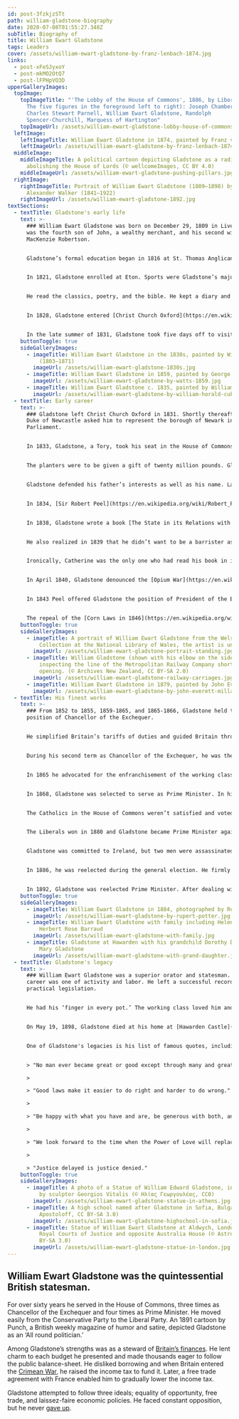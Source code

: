```yaml
---
id: post-3fzkjzSTt
path: william-gladstone-biography
date: 2020-07-08T01:55:27.348Z
subTitle: Biography of
title: William Ewart Gladstone
tags: Leaders
cover: /assets/william-ewart-gladstone-by-franz-lenbach-1874.jpg
links:
  - post-xFeSJyxoY
  - post-mkMO2OtQ7
  - post-lFPHpVO3D
upperGalleryImages:
  topImage:
    topImageTitle: "'The Lobby of the House of Commons', 1886, by Liborio Prosperi.
      The five figures in the foreground left to right): Joseph Chamberlain,
      Charles Stewart Parnell, William Ewart Gladstone, Randolph
      Spencer-Churchill, Marquess of Hartington"
    topImageUrl: /assets/william-ewart-gladstone-lobby-house-of-commons.jpg
  leftImage:
    leftImageTitle: William Ewart Gladstone in 1874, painted by Franz von Lenbach
    leftImageUrl: /assets/william-ewart-gladstone-by-franz-lenbach-1874.jpg
  middleImage:
    middleImageTitle: A political cartoon depicting Gladstone as a radical bent on
      abolishing the House of Lords (© wellcomeImages, CC BY 4.0)
    middleImageUrl: /assets/william-ewart-gladstone-pushing-pillars.jpg
  rightImage:
    rightImageTitle: Portrait of William Ewart Gladstone (1809–1898) by Samuel
      Alexander Walker (1841–1922)
    rightImageUrl: /assets/william-ewart-gladstone-1892.jpg
textSections:
  - textTitle: Gladstone's early life
    text: >-
      ### William Ewart Gladstone was born on December 29, 1809 in Liverpool. He
      was the fourth son of John, a wealthy merchant, and his second wife, Ann
      MacKenzie Robertson.


      Gladstone’s formal education began in 1816 at St. Thomas Anglican Church in Seaforth, a church his father built. Reverend Mr. Rawson, an Evangelical Vicar, was imported from Cambridge to tutor him. Gladstone and eleven other boys were taught in the parsonage.


      In 1821, Gladstone enrolled at Eton. Sports were Gladstone’s major pursuits. In the spring of 1822, [Dr. Edward Craven Hawtrey](https://en.wikipedia.org/wiki/Edward_Craven_Hawtrey) came into his life and provided him with the incentive to learn and succeed. Gladstone became a voracious reader.


      He read the classics, poetry, and the bible. He kept a diary and recorded everything he read. His other interests included debating and writing for the [Eton Miscellany](https://archive.org/details/etonmiscellany01bouvuoft/page/n6), the school newspaper.


      In 1828, Gladstone entered [Christ Church Oxford](https://en.wikipedia.org/wiki/Christ_Church,_Oxford). His recreational pursuits were conversation and debating. He worked hard at his studies, focusing on the classics and mathematics.


      In the late summer of 1831, Gladstone took five days off to visit London. He listened to over fifty hours of debate in the House of Lords and perfected his talent as an orator. His oratorical skills served him well as he later became president of the [Oxford Union](https://en.wikipedia.org/wiki/Oxford_Union). He was a highly successful undergraduate which led to him earning a double first-class degree.
    buttonToggle: true
    sideGalleryImages:
      - imageTitle: William Ewart Gladstone in the 1830s, painted by William Henry Mote
          (1803–1871)
        imageUrl: /assets/william-ewart-gladstone-1830s.jpg
      - imageTitle: William Ewart Gladstone in 1859, painted by George Frederic Watts
        imageUrl: /assets/william-ewart-gladstone-by-watts-1859.jpg
      - imageTitle: William Ewart Gladstone c. 1835, painted by William Cubley
        imageUrl: /assets/william-ewart-gladstone-by-william-horald-cubley.jpg
  - textTitle: Early career
    text: >-
      ### Gladstone left Christ Church Oxford in 1831. Shortly thereafter, the
      Duke of Newcastle asked him to represent the borough of Newark in
      Parliament.


      In 1833, Gladstone, a Tory, took his seat in the House of Commons. His first speech was a response to the slave question. The proposed bill went through several stages, but, finally, a bill was introduced to gradually [abolish slavery](https://en.wikipedia.org/wiki/Slavery_Abolition_Act_1833), preceded by an intermediate stage designated as an apprenticeship to last seven years.


      The planters were to be given a gift of twenty million pounds. Gladstone’s father was a slave owner and the manager at his father’s [Demerara](https://en.wikipedia.org/wiki/Demerara) estate in the British West Indies was directly attacked. He was labeled as a murderer of slaves because the slaves were systematically worked to death in order to increase the crop.


      Gladstone defended his father’s interests as well as his name. Later, voters, newly enfranchised by[ the Reform Act of 1832](https://en.wikipedia.org/wiki/Reform_Act_1832), prompted Parliament to approve the Emancipation Act. Twenty million in compensation was given to the West Indian planters and a proscribed period of apprenticeship for slaves under age six. Abolitionists documented the continued abuses and were able to bring about slavery’s early demise. By August 1, 1838, slavery ended in the [British West Indies](https://en.wikipedia.org/wiki/British_West_Indies).


      In 1834, [Sir Robert Peel](https://en.wikipedia.org/wiki/Robert_Peel) became prime minister. He sent for Gladstone and offered him a Junior [Lordship of the Treasury](https://en.wikipedia.org/wiki/Lords_Commissioners_of_the_Treasury). The next year he gave him the more important post of Under-Secretary for the Colonies. This post was short-lived as an issue involving the Irish church came up and Peel was defeated. He resigned.


      In 1838, Gladstone wrote a book [The State in its Relations with the Church](https://archive.org/details/cu31924029446725/page/n8). The book was not highly regarded. Later, he blamed the ideas that he had set forth in his book on youthful ignorance.


      He also realized in 1839 that he didn’t want to be a barrister as he had thought in 1833 and had his name removed from the roster at Lincoln’s Inn. In that same year his thoughts turned to marriage. He renewed his acquaintance with [Catherine Glynne](https://en.wikipedia.org/wiki/Catherine_Gladstone), daughter of Sir Stephen Glynne of Hawarden. They married and over the next fifty-nine years they had eight children.


      Ironically, Catherine was the only one who had read his book in its entirety. The marriage gave him a secure base of personal happiness and established him in the aristocratic governing class of the time. He moved to Hawarden where he spent the rest of his life.


      In April 1840, Gladstone denounced the [Opium War](https://en.wikipedia.org/wiki/Opium_Wars) which [Henry Temple Palmerston](https://en.wikipedia.org/wiki/Henry_John_Temple,_3rd_Viscount_Palmerston), 3rd Viscount, had waged against China. The motivation for his speech was different than his speech in support of the West Indian sugar planters. Unlike slavery, Gladstone believed that England would be judged by God for its injustice towards China.


      In 1843 Peel offered Gladstone the position of President of the Board of Trade. He was responsible for the [Railways Act of 1844](https://en.wikipedia.org/wiki/Railway_Regulation_Act_1844). Public railroads had been in existence in Britain since 1825. Gladstone’s bill introduced unique regulation strategies, significant of which was the regulation of the newly invented electric telegraph lines that ran alongside the railroad.


      The repeal of the [Corn Laws in 1846](https://en.wikipedia.org/wiki/Corn_Laws) was Peel’s downfall. Insufficient attention had been given to the Irish potato blight and millions of lives were lost. Peel’s departure divided the conservatives. Gladstone took over and became known as a Peelite. His career in conjunction with a coalition of Whigs under the leadership of [Lord Aberdeen](https://en.wikipedia.org/wiki/George_Hamilton-Gordon,_4th_Earl_of_Aberdeen) would take a decided turn.
    buttonToggle: true
    sideGalleryImages:
      - imageTitle: A portrait of William Ewart Gladstone from the Welsh Portrait
          Collection at the National Library of Wales, the artist is unknown
        imageUrl: /assets/william-ewart-gladstone-portrait-standing.jpg
      - imageTitle: William Gladstone (shown with his elbow on the side of the wagon)
          inspecting the line of the Metropolitan Railway Company shortly before
          opening. (© Archives New Zealand, CC BY-SA 2.0)
        imageUrl: /assets/william-ewart-gladstone-railway-carriages.jpg
      - imageTitle: William Ewart Gladstone in 1879, painted by John Everett Millais
        imageUrl: /assets/william-ewart-gladstone-by-john-everett-millais.jpg
  - textTitle: His finest works
    text: >-
      ### From 1852 to 1855, 1859-1865, and 1865-1866, Gladstone held the
      position of Chancellor of the Exchequer.


      He simplified Britain’s tariffs of duties and guided Britain through the [Crimean War](https://en.wikipedia.org/wiki/Crimean_War) in 1853-1856. Rather than borrow money to fund the war, he raised the income tax.


      During his second term as Chancellor of the Exchequer, he was the leader of the Liberal Party and with the help of [Richard Cobden](https://en.wikipedia.org/wiki/Richard_Cobden), he was able to secure a free trade treaty with France which resulted in the gradual reduction of the income tax.


      In 1865 he advocated for the enfranchisement of the working classes in the towns. His reform bill was rejected by a small faction in the Liberal Party. [Benjamin Disraeli](https://en.wikipedia.org/wiki/Benjamin_Disraeli) and the Conservatives saw an opening and got the [Second Reform Act of 1867](https://en.wikipedia.org/wiki/Reform_Act_1867) passed.


      In 1868, Gladstone was selected to serve as Prime Minister. In his first session, he disestablished and disendowed the State Church in Ireland, reformed the rights of the Irish tenant, established a system of national education, and passed the [Ballot Act](https://en.wikipedia.org/wiki/Ballot_Act_1872). Also, he introduced a bill to improve the condition of university education in Ireland.


      The Catholics in the House of Commons weren’t satisfied and voted against it. The Conservatives won the majority. In 1874, Gladstone resigned.


      The Liberals won in 1880 and Gladstone became Prime Minister again. He faced an impending war in the Sudan and South Africa, agrarian revolution in Ireland, and the uncompromising actions of the Home Rule party in the House of Commons. The Conservative Party finally cooperated with Gladstone and he was able to get through a few reforms.


      Gladstone was committed to Ireland, but two men were assassinated in Dublin. He was slow to respond when military help was requested in the Sudan and [General Gordon](https://en.wikipedia.org/wiki/Charles_George_Gordon) was murdered in Khartoum. The Conservatives and Irish members rejected a clause in the budget and Gladstone’s government was defeated and he resigned.


      In 1886, he was reelected during the general election. He firmly believed that the Irish people were in favor of Home Rule, but his own party split on the issue and Gladstone was defeated at the next general election.


      In 1892, Gladstone was reelected Prime Minister. After dealing with obstructionists, a Home Rule bill was passed in the House of Commons, but it was defeated in the House of Lords. Deeply frustrated, he resigned in 1894. He was eighty-four years old.
    buttonToggle: true
    sideGalleryImages:
      - imageTitle: William Ewart Gladstone in 1884, photographed by Rupert Potter
        imageUrl: /assets/william-ewart-gladstone-by-rupert-potter.jpg
      - imageTitle: William Ewart Gladstone with family including Helen Gladstone by
          Herbert Rose Barraud
        imageUrl: /assets/william-ewart-gladstone-with-family.jpg
      - imageTitle: Gladstone at Hawarden with his grandchild Dorothy Drew, daughter of
          Mary Gladstone
        imageUrl: /assets/william-ewart-gladstone-with-grand-daughter.jpg
  - textTitle: Gladstone's legacy
    text: >-
      ### William Ewart Gladstone was a superior orator and statesman. His
      career was one of activity and labor. He left a successful record of
      practical legislation.


      He had his ‘finger in every pot.’ The working class loved him and nicknamed him ‘The People’s William.’ His accomplishments in the world of finances and his style of campaigning in Midlothian set the standard for generations to come.


      On May 19, 1898, Gladstone died at his home at [Hawarden Castle](https://en.wikipedia.org/wiki/Hawarden_Castle_(18th_century)) and was buried in [Westminster Abbey](https://en.wikipedia.org/wiki/Westminster_Abbey). On June 14, 1900, his wife died and was interred there by his side.


      One of Gladstone's legacies is his list of famous quotes, including:


      > "No man ever became great or good except through many and great mistakes."

      >

      > "Good laws make it easier to do right and harder to do wrong."

      >

      > "Be happy with what you have and are, be generous with both, and you won't have to hunt for happiness."

      >

      > "We look forward to the time when the Power of Love will replace the Love of Power. Then will our world know the blessings of peace."

      >

      > "Justice delayed is justice denied."
    buttonToggle: true
    sideGalleryImages:
      - imageTitle: A photo of a Statue of William Edward Gladstone, in Athens, Greece,
          by sculptor Georgios Vitalis (© Ηλίας Γεωργουλέας, CC0)
        imageUrl: /assets/william-ewart-gladstone-statue-in-athens.jpg
      - imageTitle: A high school named after Gladstone in Sofia, Bulgaria (©
          Apostoloff, CC BY-SA 3.0)
        imageUrl: /assets/william-ewart-gladstone-highschool-in-sofia.jpg
      - imageTitle: Statue of William Ewart Gladstone at Aldwych, London, near to the
          Royal Courts of Justice and opposite Australia House (© Astrotrain, CC
          BY-SA 3.0)
        imageUrl: /assets/william-ewart-gladstone-statue-in-london.jpg
---
```

## William Ewart Gladstone was the quintessential British statesman.

For over sixty years he served in the House of Commons, three times as Chancellor of the Exchequer and four times as Prime Minister. He moved easily from the Conservative Party to the Liberal Party. An 1891 cartoon by Punch, a British weekly magazine of humor and satire, depicted Gladstone as an ‘All round politician.’

Among Gladstone’s strengths was as a steward of [Britain’s finances](/william-gladstone-biography#2). He lent charm to each budget he presented and made thousands eager to follow the public balance-sheet. He disliked borrowing and when Britain entered the [Crimean War](/british-history-timeline#5), he raised the income tax to fund it. Later, a free trade agreement with France enabled him to gradually lower the income tax.

Gladstone attempted to follow three ideals; equality of opportunity, free trade, and laissez-faire economic policies. He faced constant opposition, but he never [gave up](/william-gladstone-biography#4).